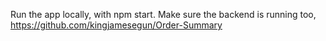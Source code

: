 Run the app locally, with npm start.
Make sure the backend is running  too, https://github.com/kingjamesegun/Order-Summary
